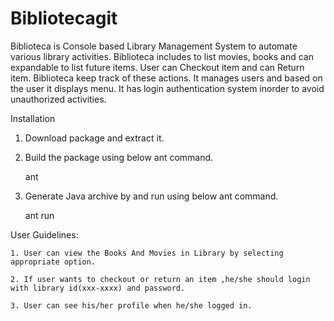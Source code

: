 # Bibliotecagit
Biblioteca is Console based Library Management System to automate various library activities. Biblioteca includes to list movies, books and can expandable to list future items. User can Checkout item and can Return item. Biblioteca keep track of these actions. It manages users and based on the user it displays menu. It has login authentication system inorder to avoid unauthorized activities.

Installation

1. Download package and extract it.

2. Build the package using below ant command.

    ant

3. Generate Java archive by and run using below ant command.

    ant run

User Guidelines:

	1. User can view the Books And Movies in Library by selecting appropriate option.

	2. If user wants to checkout or return an item ,he/she should login with library id(xxx-xxxx) and password.

	3. User can see his/her profile when he/she logged in.
